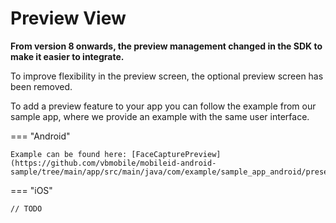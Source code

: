 # Preview View

**From version 8 onwards, the preview management changed in the SDK to make it easier to integrate.**

To improve flexibility in the preview screen, the optional preview screen has been removed.

To add a preview feature to your app you can follow the example from our sample app, where we provide an example with the same user interface.

=== "Android"

    Example can be found here: [FaceCapturePreview](https://github.com/vbmobile/mobileid-android-sample/tree/main/app/src/main/java/com/example/sample_app_android/presentation/readBoardingPass/preview/BoardingPassPreviewActivity.kt)

=== "iOS"

    // TODO
